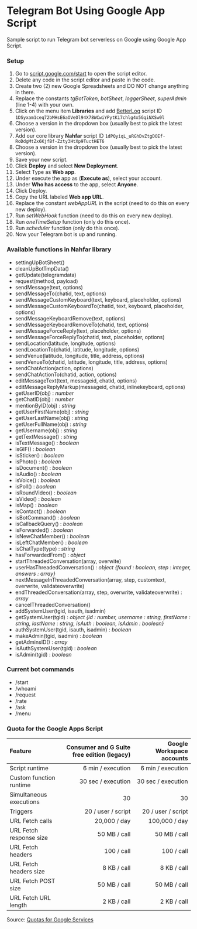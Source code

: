 # Telegram Bot Using Google App Script
Sample script to run Telegram bot serverless on Google using Google App Script.

### Setup
  1. Go to [script.google.com/start](https://script.google.com/start) to open the script editor.
  1. Delete any code in the script editor and paste in the code.
  1. Create two (2) new Google Spreadsheets and DO NOT change anything in there.
  1. Replace the constants _tgBotToken_, _botSheet_, _loggerSheet_, _superAdmin_ (line 1-4) with your own.
  1. Click on the menu item **Libraries** and add [BetterLog](https://github.com/0pete/BetterLog) script ID `1DSyxam1ceq72bMHsE6aOVeOl94X78WCwiYPytKi7chlg4x5GqiNXSw0l`
  1. Choose a version in the dropdown box (usually best to pick the latest version).
  1. Add our core library **Nahfar** script ID `1dPQyiqL_uRGhDvZtgDOEf-RoDdgMtZx6KjfBf-Zzty3HtXp9TuctHET6`
  1. Choose a version in the dropdown box (usually best to pick the latest version).
  1. Save your new script.
  1. Click **Deploy** and select **New Deployment**.
  1. Select Type as **Web app**.
  1. Under execute the app as (**Execute as**), select your account.
  1. Under **Who has access** to the app, select **Anyone**.
  1. Click Deploy.
  1. Copy the URL labeled **Web app URL**.
  1. Replace the constant _webAppURL_ in the script (need to do this on every new deploy).
  1. Run _setWebHook_ function (need to do this on every new deploy).
  1. Run _oneTimeSetup_ function (only do this once).
  1. Run _scheduler_ function (only do this once).
  1. Now your Telegram bot is up and running.

### Available functions in Nahfar library
  - settingUpBotSheet()
  - cleanUpBotTmpData()
  - getUpdate(telegramdata)
  - request(method, payload)
  - sendMessage(text, options)
  - sendMessageTo(chatid, text, options)
  - sendMessageCustomKeyboard(text, keyboard, placeholder, options)
  - sendMessageCustomKeyboardTo(chatid, text, keyboard, placeholder, options)
  - sendMessageKeyboardRemove(text, options)
  - sendMessageKeyboardRemoveTo(chatid, text, options)
  - sendMessageForceReply(text, placeholder, options)
  - sendMessageForceReplyTo(chatid, text, placeholder, options)
  - sendLocation(latitude, longitude, options)
  - sendLocationTo(chatid, latitude, longitude, options)
  - sendVenue(latitude, longitude, title, address, options)
  - sendVenueTo(chatid, latitude, longitude, title, address, options)
  - sendChatAction(action, options)
  - sendChatActionTo(chatid, action, options)
  - editMessageText(text, messageid, chatid, options)
  - editMessageReplyMarkup(messageid, chatid, inlinekeyboard, options)
  - getUserID(obj) : _number_
  - getChatID(obj) : _number_
  - mentionByID(obj) : _string_
  - getUserFirstName(obj) : _string_
  - getUserLastName(obj) : _string_
  - getUserFullName(obj) : _string_
  - getUsername(obj) : _string_
  - getTextMessage() : _string_
  - isTextMessage() : _boolean_
  - isGIF() : _boolean_
  - isSticker() : _boolean_
  - isPhoto() : _boolean_
  - isDocument() : _boolean_
  - isAudio() : _boolean_ 
  - isVoice() : _boolean_
  - isPoll() : _boolean_
  - isRoundVideo() : _boolean_
  - isVideo() : _boolean_
  - isMap() : _boolean_
  - isContact() : _boolean_
  - isBotCommand() : _boolean_
  - isCallbackQuery() : _boolean_
  - isForwarded() : _boolean_
  - isNewChatMember() : _boolean_
  - isLeftChatMember() : _boolean_
  - isChatType(type) : _string_
  - hasForwardedFrom() : _object_
  - startThreadedConversation(array, overwite)
  - userHasThreadedConversation() : _object {found : boolean, step : integer, answers : array}_
  - nextMessageInThreadedConversation(array, step, customtext, overwrite, validateoverwrite)
  - endThreadedConversation(array, step, overwrite, validateoverwrite) : _array_
  - cancelThreadedConversation()
  - addSystemUser(tgid, isauth, isadmin)
  - getSystemUser(tgid) : _object {id : number, username : string, firstName : string, lastName : string, isAuth : boolean, isAdmin : boolean}_
  - authSystemUser(tgid, isauth, isadmin) : _boolean_
  - makeAdmin(tgid, isadmin) : _boolean_
  - getAdminsID() : _array_
  - isAuthSystemUser(tgid) : _boolean_
  - isAdmin(tgid) : _boolean_

### Current bot commands
  - /start
  - /whoami
  - /request
  - /rate
  - /ask
  - /menu

### Quota for the Google Apps Script
| Feature | Consumer and G Suite free edition (legacy) | Google Workspace accounts |
|:--------|--------:|--------:|
| Script runtime | 6 min / execution | 6 min / execution |
| Custom function runtime | 30 sec / execution | 30 sec / execution |
| Simultaneous executions | 30 | 30 |
| Triggers | 20 / user / script | 20 / user / script |
| URL Fetch calls | 20,000 / day | 100,000 / day |
| URL Fetch response size | 50 MB / call | 50 MB / call |
| URL Fetch headers | 100 / call | 100 / call |
| URL Fetch headers size | 8 KB / call | 8 KB / call |
| URL Fetch POST size | 50 MB / call | 50 MB / call |
| URL Fetch URL length | 2 KB / call | 2 KB / call |

Source: [Quotas for Google Services](https://developers.google.com/apps-script/guides/services/quotas)
